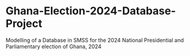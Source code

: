 # Ghana-Election-2024-Database-Project
Modelling of a Database in SMSS for the 2024 National Presidential and Parliamentary election of Ghana, 2024
